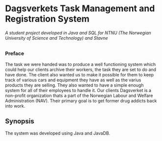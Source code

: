 # Dagsverkets Task Management and Registration System
###### A student project developed in Java and SQL for NTNU (The Norwegian University of Science and Technology) and Stavne

### Preface

The task we were handed was to produce a well functioning system which could help our clients archive their workers, the task they are set to do and have done. The client also wanted us to make it possible for them to keep track of various cars and equipment they have as well as the varius products they are selling. They also wanted to have a simple enough system for all of their employees to handle it.
Our clients Dagsverket is a non-profit organization thats a part of the Norwegian Labour and Welfare Administration (NAV). Their primary goal is to get former drug addicts back into work.

## Synopsis

The system was developed using Java and JavaDB. 
